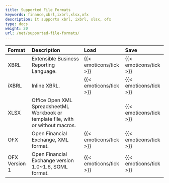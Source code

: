 ```yaml
---
title: Supported File Formats
keywords: finance,xbrl,ixbrl,xlsx,ofx
description: It supports xbrl, ixbrl, xlsx, ofx
type: docs
weight: 20
url: /net/supported-file-formats/
---
```


|**Format**|**Description**|**Load**|**Save**|
| :- | :- | :- | :- |
|XBRL|Extensible Business Reporting Language.|{{< emoticons/tick >}}|{{< emoticons/tick >}}|
|iXBRL|Inline XBRL.|{{< emoticons/tick >}}|{{< emoticons/tick >}}|
|XLSX|Office Open XML SpreadsheetML Workbook or template file, with or without macros.| |{{< emoticons/tick >}}|
|OFX|Open Financial Exchange, XML format.|{{< emoticons/tick >}}|{{< emoticons/tick >}}|
|OFX Version 1|Open Financial Exchange version 1.0~1.6, SGML format.|{{< emoticons/tick >}}|{{< emoticons/tick >}}|
